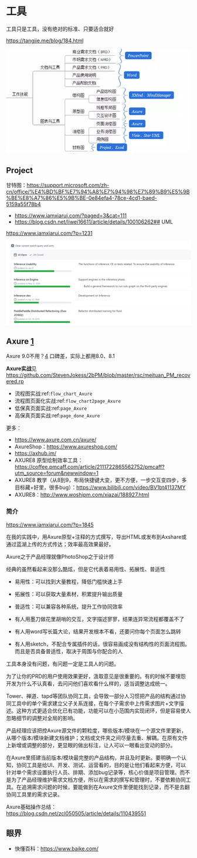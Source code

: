 # 工具

工具只是工具，没有绝对的标准、只要适合就好

https://tangjie.me/blog/184.html

![工作所需的工具](../img/skill_need_tools.png)

## Project

甘特图：https://support.microsoft.com/zh-cn/office/%E4%BD%BF%E7%94%A8%E7%94%98%E7%89%B9%E5%9B%BE%E8%A7%86%E5%9B%BE-0e84efa4-78ce-4cd1-baed-5159a55f78b4

- https://www.iamxiarui.com/?paged=3&cat=111
- https://blog.csdn.net/liwei16611/article/details/100106262## UML

https://www.iamxiarui.com/?p=1231

![Github project](../img/github_projects.png)

## Axure [1]

Axure 9.0不用？[4] 口碑差，实际上都用8.0、8.1

**Axure实战**见 https://github.com/StevenJokess/2bPM/blob/master/rsc/meituan_PM_recovered.rp

- 流程图实战:ref:`flow_chart_Axure`
- 流程图页面化实战:ref:`flow_chart2page_Axure`
- 低保真页面实战:ref:`page_Axure`
- 高保真页面实战:ref:`page_done_Axure`

更多：

- https://www.axure.com.cn/axure/
- AxureShop：https://www.axureshop.com/
- https://axhub.im/
- AXURE8 原型绘制效率工具：https://coffee.pmcaff.com/article/2111722865562752/pmcaff?utm_source=forum&newwindow=1
- AXURE8 教学（从8到9，布局快捷键大变，更不方便，一步交互变四步，多目标藏+好里，很多bug）：https://www.bilibili.com/video/BV1bt41137MY
- AXURE8：http://www.woshipm.com/xiazai/188927.html

### 简介

https://www.iamxiarui.com/?p=1845

在我的实践中，用Axure原型+注释的方式撰写，导出HTML或发布到Axshare或通过蓝湖上传的方式传达；效率最高效果最好。

Axure之于产品经理就像PhotoShop之于设计师

经典的虽然看起来没那么酷炫，但是它代表着易用性、拓展性、普适性

- 易用性：可以找到大量教程，降低门槛快速上手
- 拓展性：可以获取大量素材，积累提升输出质量
- 普适性：可以兼容各种系统，提升工作协同效率

- 有人用墨刀做花里胡哨的交互，文字描述寥寥，结果连异常流程都覆盖不了
- 有人用word写长篇大论，结果开发根本不看，还要问你每个页面怎么跳转
- 有人用sketch，不配合专属插件的话，很容易画成没有结构性的页面流程图。而且是否具备普适性，取决于周围与你配合的人

工具本身没有问题，有问题一定是工具人的问题。

为了让你的PRD的用户使用效果更好，汲取意见是很重要的。有的时候不要埋怨开发为什么不认真看，去问问他们喜欢看什么样的，适当调整达成统一。

Tower、禅道、tapd等团队协同工具，会导致一部分人习惯把产品的结构通过协同工具中的单个需求建立父子关系连接，在每个子需求中上传需求图片+文字描述。这种方式更适合优化已有功能，功能可以在小范围内实现闭环，但是容易使人忽略细节的调整对全局的影响。

产品经理应该把控Axure源文件的颗粒度，哪些版本/模块在一个源文件里更新，从哪个版本/模块新建文档维护；文档或文件夹之间尽量去重、解耦。在原有文件上新增或调整的部分，更显眼的做出标注，让人可以一眼看出变动的部分。

在Axure里搭建当前版本/模块最完整的产品结构，并且及时更新。要明确一个认知，协同工具是给UI、开发、测试、运营看的，目的是让他们看起来方便，可以针对单个需求设置执行人员、排期、添加bug记录等，核心价值是项目管理。而不是为了产品经理维护需求文档方便，所以在需求的撰写和管理时，不要依赖协同工具。在追溯需求问题的时候，要能做到在Axure文件里便能找到记录，而不是去翻协同工具里的需求记录。

Axure基础操作总结：https://blog.csdn.net/zcl050505/article/details/110439551

## 眼界

- 快懂百科：https://www.baike.com/

[1]: https://www.yinxiang.com/everhub/note/435c8b2c-9127-43f3-a6e3-fc5f8898d893
[2]: https://www.bilibili.com/video/BV1WE411w7LW?from=search&seid=9895003283584993406
[3]: http://www.woshipm.com/pmd/1642415.html
[4]: https://www.bilibili.com/video/BV1it41137Xg?p=2
